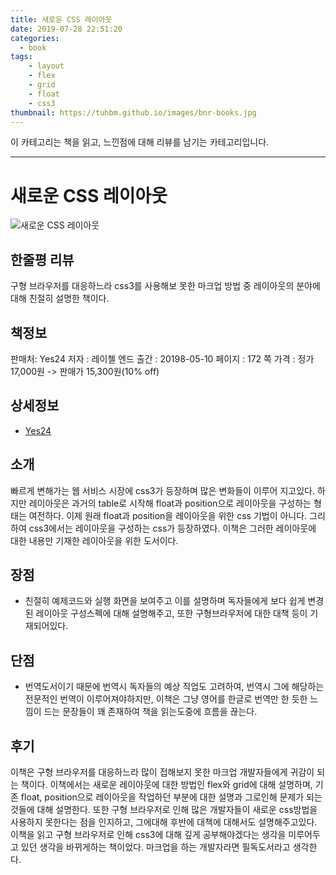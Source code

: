 ```yaml
---
title: 새로운 CSS 레이아웃
date: 2019-07-28 22:51:20
categories:
  - book
tags:
    - layout
    - flex
    - grid
    - float
    - css3
thumbnail: https://tuhbm.github.io/images/bnr-books.jpg
---
```

이 카테고리는 책을 읽고, 느낀점에 대해 리뷰를 남기는 카테고리입니다.
*****

# 새로운 CSS 레이아웃
![새로운 CSS 레이아웃](https://tuhbm.github.io/images/books/newLayout.jpg)

## 한줄평 리뷰
구형 브라우저를 대응하느라 css3를 사용해보 못한 마크업 방법 중 레이아웃의 분야에 대해 친절히 설명한 책이다.
<!-- more -->
## 책정보
판매처: Yes24
저자 : 레이첼 엔드
출간 : 20198-05-10
페이지 : 172 쪽
가격 : 정가 17,000원 -> 판매가 15,300원(10% off)

## 상세정보
- [Yes24](http://www.yes24.com/Product/goods/60715949)

## 소개
빠르게 변해가는 웹 서비스 시장에 css3가 등장하며 많은 변화들이 이루어 지고있다. 하지만 레이아웃은 과거의 table로 시작해 float과 position으로 레이아웃을 구성하는 형태는 여전하다. 이제 원래 float과 position을 레이아웃을 위한 css 기법이 아니다. 그리하여 css3에서는 레이아웃을 구성하는 css가 등장하였다. 이책은 그러한 레이아웃에 대한 내용만 기재한 레이아웃을 위한 도서이다. 

## 장점
- 친절히 예제코드와 실행 화면을 보여주고 이를 설명하며 독자들에게 보다 쉽게 변경된 레이아웃 구성스펙에 대해 설명해주고, 또한 구형브라우저에 대한 대책 등이 기재되어있다.

## 단점
- 번역도서이기 때문에 번역시 독자들의 예상 직업도 고려하여, 번역시 그에 해당하는 전문적인 번역이 이루어져야하지만, 이책은 그냥 영어를 한글로 번역만 한 듯한 느낌이 드는 문장들이 꽤 존재하여 책을 읽는도중에 흐름을 끊는다.

## 후기
이책은 구형 브라우저를 대응하느라 많이 접해보지 못한 마크업 개발자들에게 귀감이 되는 책이다. 이책에서는 새로운 레이아웃에 대한 방법인 flex와 grid에 대해 설명하며, 기존 float, position으로 레이아웃을 작업하던 부분에 대한 설명과 그로인해 문제가 되는 것들에 대해 설명한다. 또한 구형 브라우저로 인해 많은 개발자들이 새로운 css방법을 사용하지 못한다는 점을 인지하고, 그에대해 후반에 대책에 대해서도 설명해주고있다. 이책을 읽고 구형 브라우저로 인해 css3에 대해 깊게 공부해야겠다는 생각을 미루어두고 있던 생각을 바뀌게하는 책이었다. 마크업을 하는 개발자라면 필독도서라고 생각한다.

